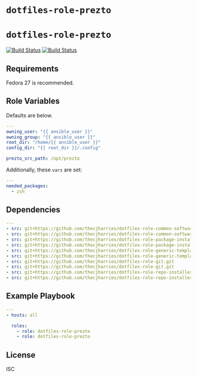 # `dotfiles-role-prezto`
# `dotfiles-role-prezto`

[![Build Status](https://travis-ci.org/thecjharries/dotfiles-role-prezto.svg?branch=master)](https://travis-ci.org/thecjharries/dotfiles-role-prezto)
[![Build Status](https://travis-ci.org/thecjharries/dotfiles-role-prezto.svg?branch=master)](https://travis-ci.org/thecjharries/dotfiles-role-prezto)

## Requirements

Fedora 27 is recommended.

## Role Variables

Defaults are below.

```yml
---
owning_user: "{{ ansible_user }}"
owning_group: "{{ ansible_user }}"
root_dir: "/home/{{ ansible_user }}"
config_dir: "{{ root_dir }}/.config"

prezto_src_path: /opt/prezto
```

Additionally, these `vars` are set:

```yml
---
needed_packages:
  - zsh
```

## Dependencies

```yml
---
- src: git+https://github.com/thecjharries/dotfiles-role-common-software.git
- src: git+https://github.com/thecjharries/dotfiles-role-common-software.git
- src: git+https://github.com/thecjharries/dotfiles-role-package-installer.git
- src: git+https://github.com/thecjharries/dotfiles-role-package-installer.git
- src: git+https://github.com/thecjharries/dotfiles-role-generic-template.git
- src: git+https://github.com/thecjharries/dotfiles-role-generic-template.git
- src: git+https://github.com/thecjharries/dotfiles-role-git.git
- src: git+https://github.com/thecjharries/dotfiles-role-git.git
- src: git+https://github.com/thecjharries/dotfiles-role-repo-installer.git
- src: git+https://github.com/thecjharries/dotfiles-role-repo-installer.git
```

## Example Playbook

```yml
---
- hosts: all

  roles:
    - role: dotfiles-role-prezto
    - role: dotfiles-role-prezto
```

## License

ISC
